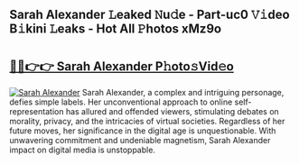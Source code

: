## Sarah Alexander 𝙻eaked 𝙽u𝚍e - Part-uc0 𝚅𝚒deo B𝚒kini 𝙻eaks - Hot All 𝙿hotos xMz9o

# <h2><a href="http://ld4uqj.urlbe.top/?page=Sarah+Alexander">🔗🔗👉👉 Sarah Alexander P𝚑oto𝚜Vid𝚎o</a></h2>

[![Sarah Alexander](https://i.imgur.com/eBuTRDB.gif)](http://ld4uqj.urlbe.top/?page=Sarah+Alexander)
Sarah Alexander, a complex and intriguing personage, defies simple labels. Her unconventional approach to online self-representation has allured and offended viewers, stimulating debates on morality, privacy, and the intricacies of virtual societies. Regardless of her future moves, her significance in the digital age is unquestionable. With unwavering commitment and undeniable magnetism, Sarah Alexander impact on digital media is unstoppable.

